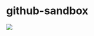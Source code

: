 # github-sandbox
![](https://github.com/sanpepe/github-sandbox/workflows/WebSandUnitTest/badge.svg?branch=master&event=push)
